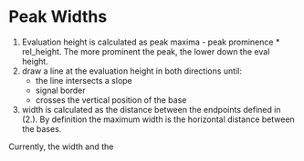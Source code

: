 # Peak Widths

1. Evaluation height is calculated as peak maxima - peak prominence * rel_height. The more prominent the peak, the lower down the eval height.
2. draw a line at the evaluation height in both directions until:
    - the line intersects a slope
    - signal border
    - crosses the vertical position of the base
3. width is calculated as the distance between the endpoints defined in (2.). By definition the maximum width is the horizontal distance between the bases.

Currently, the width and the